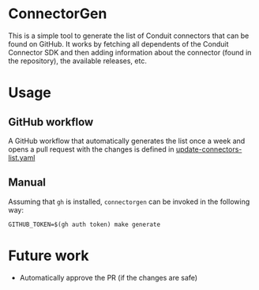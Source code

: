 # ConnectorGen

This is a simple tool to generate the list of Conduit connectors that can be
found on GitHub. It works by fetching all dependents of the Conduit Connector
SDK and then adding information about the connector (found in the repository),
the available releases, etc.

# Usage

## GitHub workflow

A GitHub workflow that automatically generates the list once a week and opens a
pull request with the changes is defined
in [update-connectors-list.yaml](/.github/workflows/update-connectors-list.yaml)

## Manual

Assuming that `gh` is installed, `connectorgen` can be invoked in the following
way:

```shell
GITHUB_TOKEN=$(gh auth token) make generate 
```

# Future work

* Automatically approve the PR (if the changes are safe)